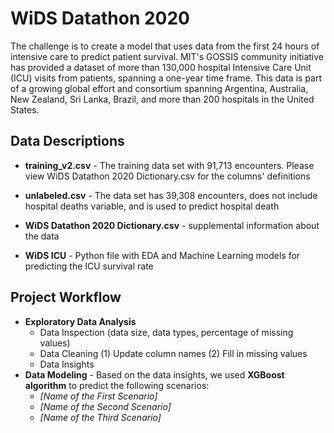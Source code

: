 WiDS Datathon 2020
===================================

The challenge is to create a model that uses data from the first 24 hours of intensive care to predict patient survival. MIT's GOSSIS community initiative has provided a dataset of more than 130,000 hospital Intensive Care Unit (ICU) visits from patients, spanning a one-year time frame. This data is part of a growing global effort and consortium spanning Argentina, Australia, New Zealand, Sri Lanka, Brazil, and more than 200 hospitals in the United States. 


## Data Descriptions


* **training_v2.csv** - The training data set with 91,713 encounters. Please view WiDS Datathon 2020 Dictionary.csv for the columns' definitions

* **unlabeled.csv** - The data set has 39,308 encounters, does not include hospital deaths variable, and is used to predict hospital death

* **WiDS Datathon 2020 Dictionary.csv** - supplemental information about the data

* **WiDS ICU** - Python file with EDA and Machine Learning models for predicting the ICU survival rate

## Project Workflow

* **Exploratory Data Analysis** 
  * Data Inspection (data size, data types, percentage of missing values)
  * Data Cleaning
  (1) Update column names
  (2) Fill in missing values 
  * Data Insights
* **Data Modeling** - Based on the data insights, we used **XGBoost algorithm** to predict the following scenarios:
  * *[Name of the First Scenario]*
  * *[Name of the Second Scenario]*
  * *[Name of the Third Scenario]*

